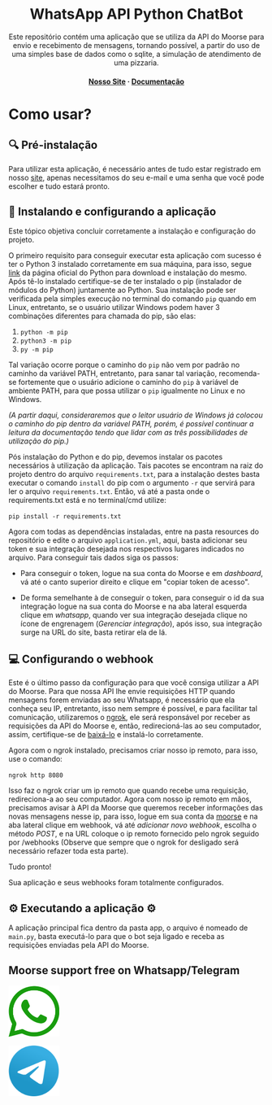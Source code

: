 
<div>
<h1 align="center">WhatsApp API Python ChatBot</h1>
<p align="center">Este repositório contém uma aplicação que se utiliza da API do Moorse para envio e recebimento de mensagens, tornando possível, a partir do uso de uma simples base de dados como o sqlite, a simulação de atendimento de uma pizzaria.</p>
<h4 align="center">
	<strong>
		<a href="https://whatsapp.moorse.io/">Nosso Site</a>
		<span> · </span>
		<a href="https://moorse.readme.io/">Documentação</a>
	</strong>
</h4>

# Como usar? 

## :mag: Pré-instalação

Para utilizar esta aplicação, é necessário antes de tudo estar registrado em nosso <a href="https://app.moorse.io/">site</a>, apenas necessitamos do seu e-mail e uma senha que você pode escolher e tudo estará pronto.

## :rocket: Instalando e configurando a aplicação
Este tópico objetiva concluir corretamente a instalação e configuração do projeto. 

O primeiro requisito para conseguir executar esta aplicação com sucesso é ter o Python 3 instalado corretamente em sua máquina, para isso, segue <a href="https://www.python.org/">link</a> da página oficial do Python para download e instalação do mesmo. Após tê-lo instalado certifique-se de ter instalado o pip (instalador de módulos do Python) juntamente ao Python. Sua instalação pode ser verificada pela simples execução no terminal do comando `pip` quando em Linux, entretanto, se o usuário utilizar Windows podem haver 3 combinações diferentes para chamada do pip, são elas:
 
1. `python -m pip`
2. `python3 -m pip`
3. `py -m pip`

Tal variação ocorre porque o caminho do `pip` não vem por padrão no caminho da variável PATH, entretanto, para sanar tal variação, recomenda-se fortemente que o usuário adicione o caminho do `pip` à variável de ambiente PATH, para que possa utilizar o `pip` igualmente no Linux e no Windows.

_(A partir daqui, consideraremos que o leitor usuário de Windows já colocou o caminho do pip dentro da variável PATH, porém, é possível continuar a leitura da documentação tendo que lidar com as três possibilidades de utilização do pip.)_

Pós instalação do Python e do pip, devemos instalar os pacotes necessários à utilização da aplicação. Tais pacotes se encontram na raiz do projeto dentro do arquivo `requirements.txt`, para a instalação destes basta executar o comando `install` do pip com o argumento `-r` que servirá para ler o arquivo `requirements.txt`. Então, vá até a pasta onde o requirements.txt está e no terminal/cmd utilize: 

`pip install -r requirements.txt`

Agora com todas as dependências instaladas, entre na pasta resources do repositório e edite o arquivo `application.yml`, aqui, basta adicionar seu token e sua integração desejada nos respectivos lugares indicados no arquivo. Para conseguir tais dados siga os passos:

- Para conseguir o token, logue na sua conta do Moorse e em *dashboard*, vá até o canto superior direito e clique em "copiar token de acesso".

- De forma semelhante à de conseguir o token, para conseguir o id da sua integração logue na sua conta do Moorse e na aba lateral esquerda clique em *whatsapp*, quando ver sua integração desejada clique no ícone de engrenagem (*Gerenciar integração*),  após isso, sua integração surge na URL do site, basta retirar ela de lá.

## :computer: Configurando o webhook

Este é o último passo da configuração para que você consiga utilizar a API do Moorse. Para que nossa API lhe envie requisições HTTP quando mensagens forem enviadas ao seu Whatsapp, é necessário que ela conheça seu IP, entretanto, isso nem sempre é possível,  e para facilitar tal comunicação, utilizaremos o <a href="https://ngrok.com/">ngrok</a>, ele será responsável por receber as requisições da API do Moorse e, então, redirecioná-las ao seu computador, assim, certifique-se de <a href="https://ngrok.com/download">baixá-lo</a> e instalá-lo  corretamente.

Agora com o ngrok instalado, precisamos criar nosso ip remoto, para isso, use o comando:

`ngrok http 8080`

Isso faz o ngrok criar um ip remoto que quando recebe uma requisição, redireciona-a ao seu computador. Agora com nosso ip remoto em mãos, precisamos avisar à API da Moorse que queremos receber informações das novas mensagens nesse ip, para isso, logue em sua conta da <a href="https://app.moorse.io/">moorse</a> e na aba lateral clique em webhook, vá até _adicionar novo webhook_, escolha o método _POST_, e na URL coloque o ip remoto fornecido pelo ngrok seguido por /webhooks (Observe que sempre que o ngrok for desligado será necessário refazer toda esta parte).

Tudo pronto!

Sua aplicação e seus webhooks foram totalmente configurados.

## :gear: Executando a aplicação :gear:

A aplicação principal fica dentro da pasta app, o arquivo é nomeado de `main.py`, basta executá-lo para que o bot seja ligado e receba as requisições enviadas pela API do Moorse.

## Moorse support free on Whatsapp/Telegram

<a target="_blank" href="https://web.whatsapp.com/send?phone=5511975923164&text=oi" target="_blank"><img title="whatsapp" height="100" width="100" src="images/whatsapp.png"></a>

<a target="_blank" href="https://t.me/moorseio" target="_blank"><img title="Telegram" height="100" width="100" src="images/telegram.png"></a>
